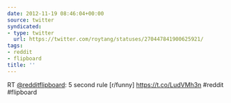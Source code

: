 ```yaml
---
date: 2012-11-19 08:46:04+00:00
source: twitter
syndicated:
- type: twitter
  url: https://twitter.com/roytang/statuses/270447841900625921/
tags:
- reddit
- flipboard
title: ''
---
```


RT [@redditflipboard](https://twitter.com/redditflipboard/): 5 second rule [r/funny] https://t.co/LudVMh3n #reddit #flipboard